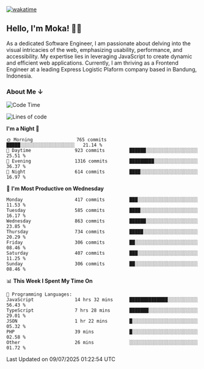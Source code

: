 [![wakatime](https://wakatime.com/badge/user/af9abd23-dba3-4dbe-973c-b045a9417a55.svg?style=social)](https://wakatime.com/@af9abd23-dba3-4dbe-973c-b045a9417a55)
## Hello, I'm Moka! 👋🏼


As a dedicated Software Engineer, I am passionate about delving into the visual intricacies of the web, emphasizing usability, performance, and accessibility. My expertise lies in leveraging JavaScript to create dynamic and efficient web applications. Currently, I am thriving as a Frontend Engineer at a leading Express Logistic Plaform company based in Bandung, Indonesia.

### About Me ↓

<!--START_SECTION:waka-->
![Code Time](http://img.shields.io/badge/Code%20Time-12%2C325%20hrs%202%20mins-blue)

![Lines of code](https://img.shields.io/badge/From%20Hello%20World%20I%27ve%20Written-9.6%20million%20lines%20of%20code-blue)

**I'm a Night 🦉** 

```text
🌞 Morning                765 commits         █████░░░░░░░░░░░░░░░░░░░░   21.14 % 
🌆 Daytime                923 commits         ██████░░░░░░░░░░░░░░░░░░░   25.51 % 
🌃 Evening                1316 commits        █████████░░░░░░░░░░░░░░░░   36.37 % 
🌙 Night                  614 commits         ████░░░░░░░░░░░░░░░░░░░░░   16.97 % 
```
📅 **I'm Most Productive on Wednesday** 

```text
Monday                   417 commits         ███░░░░░░░░░░░░░░░░░░░░░░   11.53 % 
Tuesday                  585 commits         ████░░░░░░░░░░░░░░░░░░░░░   16.17 % 
Wednesday                863 commits         ██████░░░░░░░░░░░░░░░░░░░   23.85 % 
Thursday                 734 commits         █████░░░░░░░░░░░░░░░░░░░░   20.29 % 
Friday                   306 commits         ██░░░░░░░░░░░░░░░░░░░░░░░   08.46 % 
Saturday                 407 commits         ███░░░░░░░░░░░░░░░░░░░░░░   11.25 % 
Sunday                   306 commits         ██░░░░░░░░░░░░░░░░░░░░░░░   08.46 % 
```


📊 **This Week I Spent My Time On** 

```text
💬 Programming Languages: 
JavaScript               14 hrs 32 mins      ██████████████░░░░░░░░░░░   56.43 % 
TypeScript               7 hrs 28 mins       ███████░░░░░░░░░░░░░░░░░░   29.01 % 
JSON                     1 hr 22 mins        █░░░░░░░░░░░░░░░░░░░░░░░░   05.32 % 
PHP                      39 mins             █░░░░░░░░░░░░░░░░░░░░░░░░   02.58 % 
Other                    26 mins             ░░░░░░░░░░░░░░░░░░░░░░░░░   01.72 % 
```


 Last Updated on 09/07/2025 01:22:54 UTC
<!--END_SECTION:waka-->

